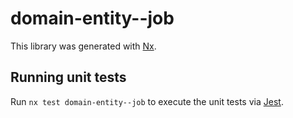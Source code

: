 # domain-entity--job

This library was generated with [Nx](https://nx.dev).

## Running unit tests

Run `nx test domain-entity--job` to execute the unit tests via [Jest](https://jestjs.io).
